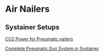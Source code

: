 # Air Nailers

## Systainer Setups

[CO2 Power for Pneumatic nailers](http://www.talkfestool.com/vb/machines-power-tools/1181-co2-power-pneumatic-nailers.html)

[Complete Pneumatic Gun System in Systainer](http://www.talkfestool.com/vb/festool-tanos-all-things-systainer/2129-complete-pneumatic-gun-system-systainer.html)
